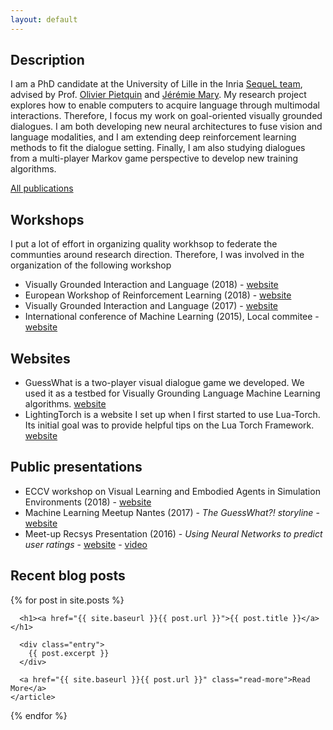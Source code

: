```yaml
---
layout: default
---
```


## Description
I am a PhD candidate at the University of Lille in the Inria [SequeL team](https://team.inria.fr/sequel/), advised by Prof. [Olivier Pietquin](http://www.lifl.fr/~pietquin/) and [Jérémie Mary](http://www.grappa.univ-lille3.fr/~mary/).
My research project explores how to enable computers to acquire language through multimodal interactions. 
Therefore, I focus my work on goal-oriented visually grounded dialogues. 
I am both developing new neural architectures to fuse vision and language modalities, and I am extending deep reinforcement learning methods to fit the dialogue setting. 
Finally, I am also studying dialogues from a multi-player Markov game perspective to develop new training algorithms.

<article class="more_publi">
<a href="{{ site.baseurl }}/publications" class="read-more">All publications</a>
</article>

## Workshops
I put a lot of effort in organizing quality workhsop to federate the communties around research direction. Therefore, I was involved in the organization of the following workshop
 - Visually Grounded Interaction and Language (2018) - [website](https://nips2018vigil.github.io/)
 - European Workshop of Reinforcement Learning (2018) - [website](https://ewrl.wordpress.com/ewrl14-2018/)
 - Visually Grounded Interaction and Language (2017) - [website](https://nips2018vigil.github.io/)
 - International conference of Machine Learning (2015), Local commitee - [website](https://icml.cc/2015/)

## Websites
- GuessWhat is a two-player visual dialogue game we developed. We used it as a testbed for Visually Grounding Language Machine Learning algorithms. [website](https://guesswhat.ai/)
 - LightingTorch is a website I set up when I first started to use Lua-Torch. Its initial goal was to provide helpful tips on the Lua Torch Framework. [website](http://lighting-torch.com/)


## Public presentations
 - ECCV workshop  on Visual Learning and Embodied Agents in Simulation Environments (2018) - [website](https://eccv18-vlease.github.io/)
 - Machine Learning Meetup Nantes (2017) - *The GuessWhat?! storyline* - [website](https://www.meetup.com/Nantes-Machine-Learning-Meetup/events/239908834/)
 - Meet-up Recsys Presentation (2016) - *Using Neural Networks to predict user ratings* - [website](https://www.meetup.com/RecSysFR/events/231530623/?_cookie-check=24UkbWeDEob87GeP) - [video](https://www.youtube.com/watch?v=VTpAZRlgWJk)

## Recent blog posts
<div class="posts">
  {% for post in site.posts %}
    <article class="post">

      <h1><a href="{{ site.baseurl }}{{ post.url }}">{{ post.title }}</a></h1>

      <div class="entry">
        {{ post.excerpt }}
      </div>

      <a href="{{ site.baseurl }}{{ post.url }}" class="read-more">Read More</a>
    </article>
  {% endfor %}
</div>
